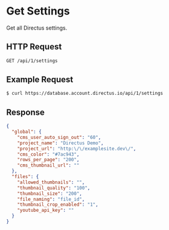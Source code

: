 # Get Settings

Get all Directus settings.

## HTTP Request

```bash
GET /api/1/settings
```

## Example Request

```bash
$ curl https://database.account.directus.io/api/1/settings
```

## Response

```json
{
  "global": {
    "cms_user_auto_sign_out": "60",
    "project_name": "Directus Demo",
    "project_url": "http:\/\/examplesite.dev\/",
    "cms_color": "#7ac943",
    "rows_per_page": "200",
    "cms_thumbnail_url": ""
  },
  "files": {
    "allowed_thumbnails": "",
    "thumbnail_quality": "100",
    "thumbnail_size": "200",
    "file_naming": "file_id",
    "thumbnail_crop_enabled": "1",
    "youtube_api_key": ""
  }
}
```